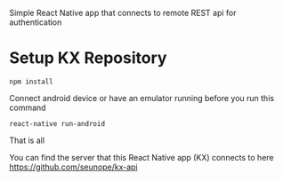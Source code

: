 
Simple React Native app that connects to remote REST api for authentication

# Setup KX Repository 

``npm install``

Connect android device or have an emulator running before you run this command

``react-native run-android``

That is all


 You can find the server that this React Native app (KX) connects to here https://github.com/seunope/kx-api
